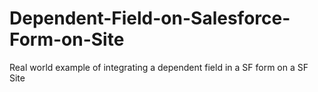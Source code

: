 # Dependent-Field-on-Salesforce-Form-on-Site
Real world example of integrating a dependent field in a SF form on a SF Site
